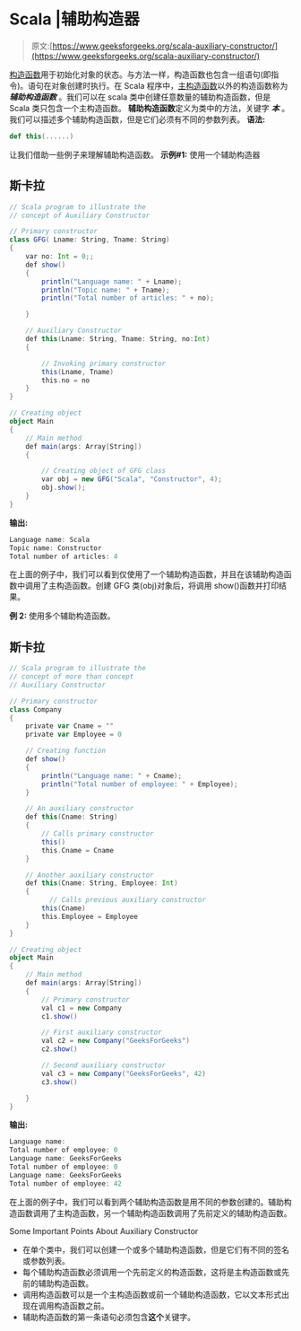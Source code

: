 # Scala |辅助构造器

> 原文:[https://www.geeksforgeeks.org/scala-auxiliary-constructor/](https://www.geeksforgeeks.org/scala-auxiliary-constructor/)

[构造函数](https://www.geeksforgeeks.org/scala-constructors/)用于初始化对象的状态。与方法一样，构造函数也包含一组语句(即指令)。语句在对象创建时执行。在 Scala 程序中，[主构造函数](https://www.geeksforgeeks.org/scala-primary-constructor/)以外的构造函数称为 ***辅助构造函数*** 。我们可以在 scala 类中创建任意数量的辅助构造函数，但是 Scala 类只包含一个主构造函数。
**辅助构造函数**定义为类中的方法，关键字 ***本*** 。我们可以描述多个辅助构造函数，但是它们必须有不同的参数列表。
**语法:**

```scala
def this(......)
```

让我们借助一些例子来理解辅助构造函数。
**示例#1:** 使用一个辅助构造器

## 斯卡拉

```scala
// Scala program to illustrate the
// concept of Auxiliary Constructor

// Primary constructor
class GFG( Lname: String, Tname: String)
{
    var no: Int = 0;;
    def show()
    {
        println("Language name: " + Lname);
        println("Topic name: " + Tname);
        println("Total number of articles: " + no);

    }

    // Auxiliary Constructor
    def this(Lname: String, Tname: String, no:Int)
    {

        // Invoking primary constructor
        this(Lname, Tname)
        this.no = no
    }
}

// Creating object
object Main
{
    // Main method
    def main(args: Array[String])
    {

        // Creating object of GFG class
        var obj = new GFG("Scala", "Constructor", 4);
        obj.show();
    }
}
```

**输出:**

```scala
Language name: Scala
Topic name: Constructor
Total number of articles: 4
```

在上面的例子中，我们可以看到仅使用了一个辅助构造函数，并且在该辅助构造函数中调用了主构造函数。创建 GFG 类(obj)对象后，将调用 show()函数并打印结果。

**例 2:** 使用多个辅助构造函数。

## 斯卡拉

```scala
// Scala program to illustrate the
// concept of more than concept
// Auxiliary Constructor

// Primary constructor
class Company
{
    private var Cname = ""
    private var Employee = 0

    // Creating function
    def show()
    {
        println("Language name: " + Cname);
        println("Total number of employee: " + Employee);
    }

    // An auxiliary constructor
    def this(Cname: String)
    {
        // Calls primary constructor
        this()
        this.Cname = Cname
    }

    // Another auxiliary constructor
    def this(Cname: String, Employee: Int)
    {
          // Calls previous auxiliary constructor
        this(Cname)
        this.Employee = Employee
    }
}

// Creating object
object Main
{
    // Main method
    def main(args: Array[String])
    {
        // Primary constructor
        val c1 = new Company
        c1.show()

        // First auxiliary constructor
        val c2 = new Company("GeeksForGeeks")
        c2.show()

        // Second auxiliary constructor
        val c3 = new Company("GeeksForGeeks", 42)
        c3.show()

    }
}
```

**输出:**

```scala
Language name: 
Total number of employee: 0
Language name: GeeksForGeeks
Total number of employee: 0
Language name: GeeksForGeeks
Total number of employee: 42
```

在上面的例子中，我们可以看到两个辅助构造函数是用不同的参数创建的。辅助构造函数调用了主构造函数，另一个辅助构造函数调用了先前定义的辅助构造函数。

Some Important Points About Auxiliary Constructor

*   在单个类中，我们可以创建一个或多个辅助构造函数，但是它们有不同的签名或参数列表。
*   每个辅助构造函数必须调用一个先前定义的构造函数，这将是主构造函数或先前的辅助构造函数。
*   调用构造函数可以是一个主构造函数或前一个辅助构造函数，它以文本形式出现在调用构造函数之前。
*   辅助构造函数的第一条语句必须包含**这个**关键字。